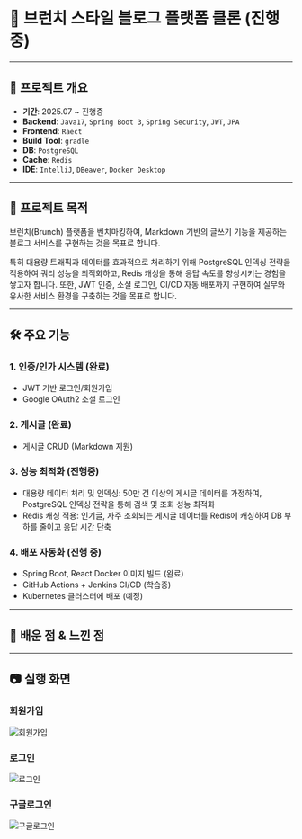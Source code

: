 # 📝 브런치 스타일 블로그 플랫폼 클론 (진행중)
---
## 📌 프로젝트 개요
- **기간**: 2025.07 ~ 진행중
- **Backend**: `Java17`, `Spring Boot 3`, `Spring Security`, `JWT`, `JPA`
- **Frontend**: `Raect`
- **Build Tool**: `gradle`
- **DB**: `PostgreSQL`
- **Cache**: `Redis`
- **IDE**: `IntelliJ`, `DBeaver`, `Docker Desktop`

---
## 🎯 프로젝트 목적
브런치(Brunch) 플랫폼을 벤치마킹하여, Markdown 기반의 글쓰기 기능을 제공하는 블로그 서비스를 구현하는 것을 목표로 합니다.

특히 대용량 트래픽과 데이터를 효과적으로 처리하기 위해 PostgreSQL 인덱싱 전략을 적용하여 쿼리 성능을 최적화하고, Redis 캐싱을 통해 응답 속도를 향상시키는 경험을 쌓고자 합니다. 
또한, JWT 인증, 소셜 로그인, CI/CD 자동 배포까지 구현하여 실무와 유사한 서비스 환경을 구축하는 것을 목표로 합니다.

---
## 🛠 주요 기능
### 1. 인증/인가 시스템 (완료)
- JWT 기반 로그인/회원가입
- Google OAuth2 소셜 로그인

### 2. 게시글 (완료)
- 게시글 CRUD (Markdown 지원)

### 3. 성능 최적화 (진행중)
- 대용량 데이터 처리 및 인덱싱: 50만 건 이상의 게시글 데이터를 가정하여, PostgreSQL 인덱싱 전략을 통해 검색 및 조회 성능 최적화
- Redis 캐싱 적용: 인기글, 자주 조회되는 게시글 데이터를 Redis에 캐싱하여 DB 부하를 줄이고 응답 시간 단축

### 4. 배포 자동화 (진행 중)
- Spring Boot, React Docker 이미지 빌드 (완료)
- GitHub Actions + Jenkins CI/CD (학습중)
- Kubernetes 클러스터에 배포 (예정)
---
## 📖 배운 점 & 느낀 점


---
## 📷 실행 화면
### 회원가입
![회원가입](https://github.com/user-attachments/assets/95d7e134-1ed6-4c08-a9d1-5b921cff9f57)

### 로그인
![로그인](https://github.com/user-attachments/assets/f35a6d52-d1ca-45c7-ba91-7aa9ba3b4702)

### 구글로그인
![구글로그인](https://github.com/user-attachments/assets/df37215e-dcc7-458e-89a4-b38c627559d1)

